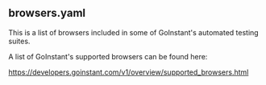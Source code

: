 ## browsers.yaml

This is a list of browsers included in some of GoInstant's automated testing
suites.

A list of GoInstant's supported browsers can be found here:

https://developers.goinstant.com/v1/overview/supported_browsers.html
